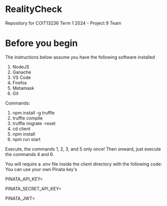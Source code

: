 # RealityCheck
Repository for COIT13236 Term 1 2024 - Project 9 Team

# Before you begin

The instructions below assume you have the following software installed
1. NodeJS
2. Ganache
3. VS Code
4. Firefox
5. Metamask
6. Git


Commands:

1. npm install -g truffle
2. truffle compile
3. truffle migrate -reset
4. cd client
5. npm install
6. npm run start


Execute, the commands 1, 2, 3, and 5 only once!
Then onward, just execute the commands 4 and 6.


You will require a .env file inside the client directory with the following code:
You can use your own Pinata key's


PINATA_API_KEY= 


PINATA_SECRET_API_KEY= 


PINATA_JWT= 
